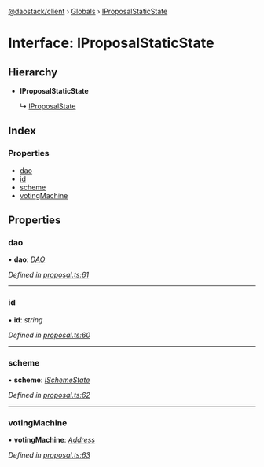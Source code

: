 [@daostack/client](../README.md) › [Globals](../globals.md) › [IProposalStaticState](iproposalstaticstate.md)

# Interface: IProposalStaticState

## Hierarchy

* **IProposalStaticState**

  ↳ [IProposalState](iproposalstate.md)

## Index

### Properties

* [dao](iproposalstaticstate.md#dao)
* [id](iproposalstaticstate.md#id)
* [scheme](iproposalstaticstate.md#scheme)
* [votingMachine](iproposalstaticstate.md#votingmachine)

## Properties

###  dao

• **dao**: *[DAO](../classes/dao.md)*

*Defined in [proposal.ts:61](https://github.com/daostack/client/blob/18967ff/src/proposal.ts#L61)*

___

###  id

• **id**: *string*

*Defined in [proposal.ts:60](https://github.com/daostack/client/blob/18967ff/src/proposal.ts#L60)*

___

###  scheme

• **scheme**: *[ISchemeState](ischemestate.md)*

*Defined in [proposal.ts:62](https://github.com/daostack/client/blob/18967ff/src/proposal.ts#L62)*

___

###  votingMachine

• **votingMachine**: *[Address](../globals.md#address)*

*Defined in [proposal.ts:63](https://github.com/daostack/client/blob/18967ff/src/proposal.ts#L63)*
